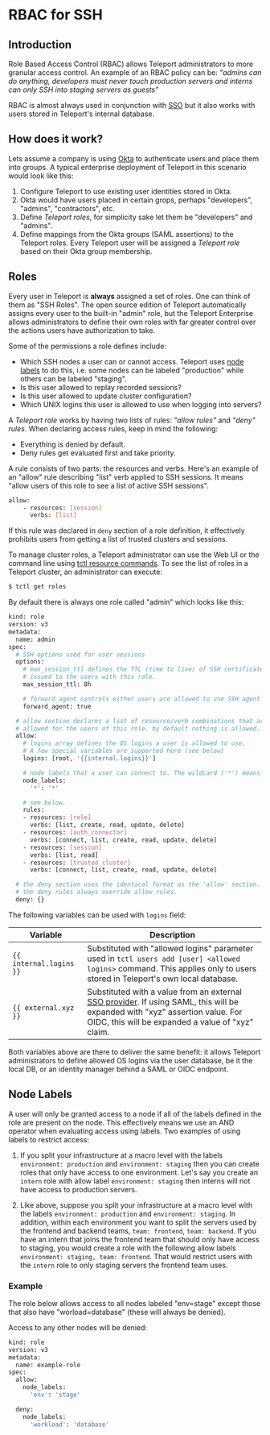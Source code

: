 # RBAC for SSH

## Introduction

Role Based Access Control (RBAC) allows Teleport administrators to more
granular access control. An example of an RBAC policy can be:  _"admins can do
anything, developers must never touch production servers and interns can only
SSH into staging servers as guests"_

RBAC is almost always used in conjunction with
[SSO](https://en.wikipedia.org/wiki/Single_sign-on) but it also works with
users stored in Teleport's internal database. 

## How does it work?

Lets assume a company is using [Okta](https://www.okta.com/) to authenticate users and place
them into groups. A typical enterprise deployment of Teleport in this scenario
would look like this:

1. Configure Teleport to use existing user identities stored in Okta.
2. Okta would have users placed in certain grops, perhaps "developers", "admins", "contractors", etc.
3. Define _Teleport roles_, for simplicity sake let them be "developers" and "admins".
4. Define mappings from the Okta groups (SAML assertions) to the Teleport roles. 
   Every Teleport user will be assigned a _Teleport role_ based on their Okta
   group membership.

## Roles

Every user in Teleport is **always** assigned a set of roles. One can think of
them as "SSH Roles". The open source edition of Teleport automatically assigns
every user to the built-in "admin" role, but the Teleport Enterprise allows
administrators to define their own roles with far greater control over the
actions users have authorization to take.

Some of the permissions a role defines include:

* Which SSH nodes a user can or cannot access. Teleport uses [node
  labels](admin-guide/#labeling-nodes) to do this, i.e. some nodes can be
  labeled "production" while others can be labeled "staging".
* Is this user allowed to replay recorded sessions?
* Is this user allowed to update cluster configuration?
* Which UNIX logins this user is allowed to use when logging into servers?

A _Teleport role_ works by having two lists of rules: _"allow rules"_ and _"deny" rules_. 
When declaring access rules, keep in mind the following:

* Everything is denied by default.
* Deny rules get evaluated first and take priority.

A rule consists of two parts: the resources and verbs. Here's an example of an
"allow" rule describing "list" verb applied to SSH sessions.  It means "allow
users of this role to see a list of active SSH sessions".

```bash
allow:
    - resources: [session]
      verbs: [list]
```

If this rule was declared in `deny` section of a role definition, it effectively
prohibits users from getting a list of trusted clusters and sessions.

To manage cluster roles, a Teleport administrator can use the Web UI or the command
line using [tctl resource commands](admin-guide#resources). To see the list of
roles in a Teleport cluster, an administrator can execute:

```bash
$ tctl get roles
```

By default there is always one role called "admin" which looks like this:

```bash
kind: role
version: v3
metadata:
  name: admin
spec:
  # SSH options used for user sessions 
  options:
    # max_session_ttl defines the TTL (time to live) of SSH certificates 
    # issued to the users with this role.
    max_session_ttl: 8h

    # forward_agent controls either users are allowed to use SSH agent forwarding
    forward_agent: true

  # allow section declares a list of resource/verb combinations that are
  # allowed for the users of this role. by default nothing is allowed.
  allow:
    # logins array defines the OS logins a user is allowed to use.
    # A few special variables are supported here (see below)
    logins: [root, '{{internal.logins}}']

    # node labels that a user can connect to. The wildcard ('*') means "any node"
    node_labels:
      '*': '*'

    # see below.
    rules:
    - resources: [role]
      verbs: [list, create, read, update, delete]
    - resources: [auth_connector]
      verbs: [connect, list, create, read, update, delete]
    - resources: [session]
      verbs: [list, read]
    - resources: [trusted_cluster]
      verbs: [connect, list, create, read, update, delete]

  # the deny section uses the identical format as the 'allow' section.
  # the deny rules always override allow rules.
  deny: {}
```

The following variables can be used with `logins` field:

Variable                | Description
------------------------|--------------------------
`{{ internal.logins }}` | Substituted with "allowed logins" parameter used in `tctl users add [user] <allowed logins>` command. This applies only to users stored in Teleport's own local database.
`{{ external.xyz }}`    | Substituted with a value from an external [SSO provider](https://en.wikipedia.org/wiki/Single_sign-on). If using SAML, this will be expanded with "xyz" assertion value. For OIDC, this will be expanded a value of "xyz" claim.

Both variables above are there to deliver the same benefit: it allows Teleport
administrators to define allowed OS logins via the user database, be it the
local DB, or an identity manager behind a SAML or OIDC endpoint.


## Node Labels

A user will only be granted access to a node if all of the labels defined in
the role are present on the node. This effectively means we use an AND
operator when evaluating access using labels. Two examples of using labels to
restrict access:

1. If you split your infrastructure at a macro level with the labels
   `environment: production` and `environment: staging` then you can create
   roles that only have access to one environment. Let's say you create an
   `intern` role with allow label `environment: staging` then interns will not
   have access to production servers.

2. Like above, suppose you split your infrastructure at a macro level with the
   labels `environment: production` and `environment: staging`. In addition,
   within each environment you want to split the servers used by the frontend
   and backend teams, `team: frontend`, `team: backend`. If you have an intern
   that joins the frontend team that should only have access to staging, you
   would create a role with the following allow labels `environment: staging,
   team: frontend`. That would restrict users with the `intern` role to only
   staging servers the frontend team uses.

### Example

The role below allows access to all nodes labeled "env=stage" except those that
also have "worload=database" (these will always be denied).

Access to any other nodes will be denied:

```bash
kind: role
version: v3
metadata:
  name: example-role
spec:
  allow:
    node_labels:
      'env': 'stage'

  deny:
    node_labels:
      'workload': 'database'
```
